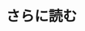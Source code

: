 # さらに読む

<!-- 生成AIの急速な進化は私たちの生活や仕事の在り方を大きく変えようとしていますが、その進化のスピードに追いつくのはますます困難になっています。arXivに発表されるAI論文の数は指数関数的に増加しており、Stable Diffusionは史上最も急成長したオープンソースプロジェクトの一つとなっています。AIアートツールMidjourneyのDiscordサーバーは数千万のメンバーを擁し、最大のゲームコミュニティをも超えています。最も注目を集めたのはOpenAIが発表したChatGPTで、わずか2ヶ月で1億ユーザーに達し、史上最速で成長した消費者向けアプリとなりました。AIと共に働くことを学ぶことは、急速に需要の高いスキルの一つとなっています。

AIを専門的に使用する人々はすぐに、出力の品質が入力に大きく依存することを学びます。プロンプトエンジニアリングという分野が、AIモデルの信頼性、効率性、正確性を向上させるためのベストプラクティスとして生まれました。中国のテクノロジー大手Baiduの共同創設者兼CEOであるRobin Liは、「10年後には世界の仕事の半分がプロンプトエンジニアリングに関わるだろう」と述べています。しかし、プロンプトエンジニアリングはMicrosoft Excelの熟練度に似た、多くの仕事で必要とされるスキルになると予想されており、それ自体が人気のある職業タイトルになることはないでしょう。この新しい変革の波は、私たちがコンピュータについて知っていたことをすべて変えています。私たちは毎回同じ結果を返すアルゴリズムを作成することに慣れていましたが、AIはそうではありません。AIの応答は決定論的ではなく、非決定論的です。数十年間にわたってムーアの法則のおかげで、リアルタイム計算をほとんど無視できるコストで期待するようになり、コストとレイテンシが再び重要な要素となっています。これらのモデルが自信を持って誤った情報を生成する傾向があることが最大の障害であり、これを幻覚と呼びますが、このために私たちは自分の仕事の正確性を評価する方法を再考する必要があります。

私たちは2020年のGPT-3ベータ版から生成AIと共に仕事をしてきましたが、モデルが進化するにつれて、多くの初期のプロンプトのトリックやハックはもはや必要なくなりました。時間が経つにつれて、新しいモデルでも役立つ一貫した原則が現れ、テキスト生成や画像生成の両方に適用されました。私たちはこれらの時代を超えた原則に基づいてこの本を書き、今後5年間でAIに何が起こっても役立つスキルを学ぶ手助けをします。AIと共に働く鍵は、「すべてを変える魔法のような言葉を最後に追加する方法を見つけること」ではなく、OpenAIの共同創設者Sam Altmanが述べるように、「アイデアの質と、自分が何を求めているかの理解」にあります。5年後に「プロンプトエンジニアリング」と呼ばれるかどうかはわかりませんが、生成AIと効果的に働くことはますます重要になります。 -->